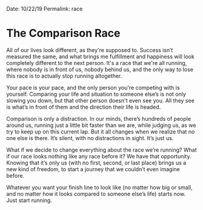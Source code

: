 Date: 10/22/19
Permalink: race

# The Comparison Race

All of our lives look different, as they're supposed to. Success isn’t measured the same, and what brings me fulfillment and happiness will look completely different to the next person. It's a race that we're all running, where nobody is in front of us, nobody behind us, and the only way to lose this race is to actually stop running altogether.

Your pace is your pace, and the only person you're competing with is yourself. Comparing your life and situation to someone else’s is not only slowing you down, but that other person doesn't even see you. All they see is what’s in front of them and the direction their life is headed.

Comparison is only a distraction. In our minds, there’s hundreds of people around us, running just a little bit faster than we are, while judging us, as we try to keep up on this current lap. But it all changes when we realize that no one else is there. It’s silent, with no distractions in sight. It’s just us.

What if we decide to change everything about the race we’re running? What if our race looks nothing like any race before it? We have that opportunity. Knowing that it’s only us (with no first, second, or last place) brings us a new kind of freedom, to start a journey that we couldn’t even imagine before.

Whatever you want your finish line to look like (no matter how big or small, and no matter how it looks compared to someone else’s life) starts now. Just start running.
